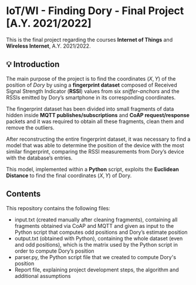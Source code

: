 # IoT/WI - Finding Dory - Final Project [A.Y. 2021/2022]
This is the final project regarding the courses **Internet of Things** and **Wireless Internet**, A.Y. 2021/2022.
## 💡 Introduction
The main purpose of the project is to find the coordinates $(X, Y)$ of the position of *Dory* by using a **fingerprint dataset** composed of Received Signal Strength Indicator (**RSSI**) values from six *sniffer-anchors* and the RSSIs emitted by Dory’s smartphone in its corresponding coordinates.

The fingerprint dataset has been divided into small fragments of data hidden inside **MQTT publishes/subscriptions** and **CoAP request/response** packets and it was required to obtain all these fragments, clean them and remove the outliers.

After reconstructing the entire fingerprint dataset, it was necessary to find a model that was able to determine the position of the device with the most similar fingerprint, comparing the RSSI measurements from Dory’s device with the database’s entries.

This model, implemented within a **Python** script, exploits the **Euclidean Distance** to find the final coordinates $(X,Y)$ of Dory.

## Contents
This repository contains the following files:
- input.txt (created manually after cleaning fragments), containing all fragments obtained via CoAP and MQTT and given as input to the Python script that computes odd positions and Dory’s estimate position
- output.txt (obtained with Python), containing the whole dataset (even and odd positions), which is the matrix used by the Python script in order to compute Dory’s position
- parser.py, the Python script file that we created to compute Dory's position
- Report file, explaining project development steps, the algorithm and additional assumptions
